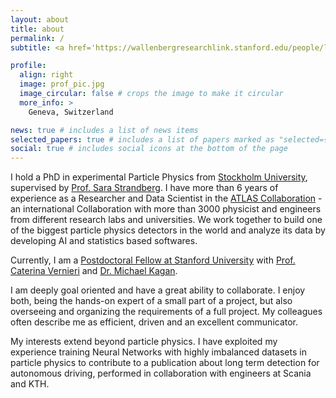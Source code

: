 ```yaml
---
layout: about
title: about
permalink: /
subtitle: <a href='https://wallenbergresearchlink.stanford.edu/people/laura-pereira-sanchez'>Postdoctoral Fellow at Stanford University</a> and the  <a href='https://www6.slac.stanford.edu/'>SLAC National Accelerator Laboratory</a> (CA, US). Currently based at  <a href='https://home.cern/'>CERN</a> (Geneva, Switzerland).

profile:
  align: right
  image: prof_pic.jpg
  image_circular: false # crops the image to make it circular
  more_info: >
    Geneva, Switzerland

news: true # includes a list of news items
selected_papers: true # includes a list of papers marked as "selected={true}"
social: true # includes social icons at the bottom of the page
---
```


I hold a PhD in experimental Particle Physics from <a href='https://www.fysik.su.se/english/elementary-particle-physics'>Stockholm University</a>, supervised by <a href='https://www.su.se/english/profiles/strandberg-1.188090?open-collapse-boxes=research-projects'>Prof. Sara Strandberg</a>. I have more than 6 years of experience as a Researcher and Data Scientist in the <a href='https://atlas.cern/Discover/Collaboration'>ATLAS Collaboration</a> - an international Collaboration with more than 3000 physicist and engineers from different research labs and universities. We work together to build one of the biggest particle physics detectors in the world and analyze its data by developing AI and statistics based softwares.

Currently, I am a <a href='https://wallenbergresearchlink.stanford.edu/people/laura-pereira-sanchez'>Postdoctoral Fellow at Stanford University</a> with <a href='https://profiles.stanford.edu/caterina-vernieri?tab=bio'>Prof. Caterina Vernieri<a/> and <a href='https://makagan.github.io/kagan/'>Dr. Michael Kagan<a/>.

I am deeply goal oriented and have a great ability to collaborate. I enjoy both, being the hands-on expert of a small part of a project, but also overseeing and organizing the requirements of a full project. My colleagues often describe me as efficient, driven and an excellent communicator.

My interests extend beyond particle physics. I have exploited my experience training Neural Networks with highly imbalanced datasets in particle physics to contribute to a publication about long term detection for autonomous driving, performed in collaboration with engineers at Scania and KTH.
